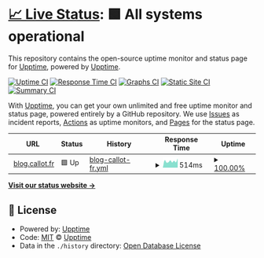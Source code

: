 # [📈 Live Status](https://blog.callot.fr): <!--live status--> **🟩 All systems operational**

This repository contains the open-source uptime monitor and status page for [Upptime](https://upptime.js.org), powered by [Upptime](https://github.com/upptime/upptime).

[![Uptime CI](https://github.com/FRE3X/upptime-blog/workflows/Uptime%20CI/badge.svg)](https://github.com/FRE3X/upptime-blog/actions?query=workflow%3A%22Uptime+CI%22)
[![Response Time CI](https://github.com/FRE3X/upptime-blog/workflows/Response%20Time%20CI/badge.svg)](https://github.com/FRE3X/upptime-blog/actions?query=workflow%3A%22Response+Time+CI%22)
[![Graphs CI](https://github.com/FRE3X/upptime-blog/workflows/Graphs%20CI/badge.svg)](https://github.com/FRE3X/upptime-blog/actions?query=workflow%3A%22Graphs+CI%22)
[![Static Site CI](https://github.com/FRE3X/upptime-blog/workflows/Static%20Site%20CI/badge.svg)](https://github.com/FRE3X/upptime-blog/actions?query=workflow%3A%22Static+Site+CI%22)
[![Summary CI](https://github.com/FRE3X/upptime-blog/workflows/Summary%20CI/badge.svg)](https://github.com/FRE3X/upptime-blog/actions?query=workflow%3A%22Summary+CI%22)

With [Upptime](https://upptime.js.org), you can get your own unlimited and free uptime monitor and status page, powered entirely by a GitHub repository. We use [Issues](https://github.com/upptime/upptime/issues) as incident reports, [Actions](https://github.com/FRE3X/upptime-blog/actions) as uptime monitors, and [Pages](https://blog.callot.fr) for the status page.

<!--start: status pages-->
<!-- This summary is generated by Upptime (https://github.com/upptime/upptime) -->
<!-- Do not edit this manually, your changes will be overwritten -->
<!-- prettier-ignore -->
| URL | Status | History | Response Time | Uptime |
| --- | ------ | ------- | ------------- | ------ |
| <img alt="" src="https://icons.duckduckgo.com/ip3/blog.callot.fr.ico" height="13"> [blog.callot.fr](https://blog.callot.fr/) | 🟩 Up | [blog-callot-fr.yml](https://github.com/FRE3X/upptime-blog/commits/HEAD/history/blog-callot-fr.yml) | <details><summary><img alt="Response time graph" src="./graphs/blog-callot-fr/response-time-week.png" height="20"> 514ms</summary><br><a href="https://upptime.callot.fr/history/blog-callot-fr"><img alt="Response time 571" src="https://img.shields.io/endpoint?url=https%3A%2F%2Fraw.githubusercontent.com%2FFRE3X%2Fupptime-blog%2FHEAD%2Fapi%2Fblog-callot-fr%2Fresponse-time.json"></a><br><a href="https://upptime.callot.fr/history/blog-callot-fr"><img alt="24-hour response time 723" src="https://img.shields.io/endpoint?url=https%3A%2F%2Fraw.githubusercontent.com%2FFRE3X%2Fupptime-blog%2FHEAD%2Fapi%2Fblog-callot-fr%2Fresponse-time-day.json"></a><br><a href="https://upptime.callot.fr/history/blog-callot-fr"><img alt="7-day response time 514" src="https://img.shields.io/endpoint?url=https%3A%2F%2Fraw.githubusercontent.com%2FFRE3X%2Fupptime-blog%2FHEAD%2Fapi%2Fblog-callot-fr%2Fresponse-time-week.json"></a><br><a href="https://upptime.callot.fr/history/blog-callot-fr"><img alt="30-day response time 482" src="https://img.shields.io/endpoint?url=https%3A%2F%2Fraw.githubusercontent.com%2FFRE3X%2Fupptime-blog%2FHEAD%2Fapi%2Fblog-callot-fr%2Fresponse-time-month.json"></a><br><a href="https://upptime.callot.fr/history/blog-callot-fr"><img alt="1-year response time 561" src="https://img.shields.io/endpoint?url=https%3A%2F%2Fraw.githubusercontent.com%2FFRE3X%2Fupptime-blog%2FHEAD%2Fapi%2Fblog-callot-fr%2Fresponse-time-year.json"></a></details> | <details><summary><a href="https://upptime.callot.fr/history/blog-callot-fr">100.00%</a></summary><a href="https://upptime.callot.fr/history/blog-callot-fr"><img alt="All-time uptime 95.11%" src="https://img.shields.io/endpoint?url=https%3A%2F%2Fraw.githubusercontent.com%2FFRE3X%2Fupptime-blog%2FHEAD%2Fapi%2Fblog-callot-fr%2Fuptime.json"></a><br><a href="https://upptime.callot.fr/history/blog-callot-fr"><img alt="24-hour uptime 100.00%" src="https://img.shields.io/endpoint?url=https%3A%2F%2Fraw.githubusercontent.com%2FFRE3X%2Fupptime-blog%2FHEAD%2Fapi%2Fblog-callot-fr%2Fuptime-day.json"></a><br><a href="https://upptime.callot.fr/history/blog-callot-fr"><img alt="7-day uptime 100.00%" src="https://img.shields.io/endpoint?url=https%3A%2F%2Fraw.githubusercontent.com%2FFRE3X%2Fupptime-blog%2FHEAD%2Fapi%2Fblog-callot-fr%2Fuptime-week.json"></a><br><a href="https://upptime.callot.fr/history/blog-callot-fr"><img alt="30-day uptime 100.00%" src="https://img.shields.io/endpoint?url=https%3A%2F%2Fraw.githubusercontent.com%2FFRE3X%2Fupptime-blog%2FHEAD%2Fapi%2Fblog-callot-fr%2Fuptime-month.json"></a><br><a href="https://upptime.callot.fr/history/blog-callot-fr"><img alt="1-year uptime 99.90%" src="https://img.shields.io/endpoint?url=https%3A%2F%2Fraw.githubusercontent.com%2FFRE3X%2Fupptime-blog%2FHEAD%2Fapi%2Fblog-callot-fr%2Fuptime-year.json"></a></details>

<!--end: status pages-->

[**Visit our status website →**](https://blog.callot.fr)

## 📄 License

- Powered by: [Upptime](https://github.com/upptime/upptime)
- Code: [MIT](./LICENSE) © [Upptime](https://upptime.js.org)
- Data in the `./history` directory: [Open Database License](https://opendatacommons.org/licenses/odbl/1-0/)
